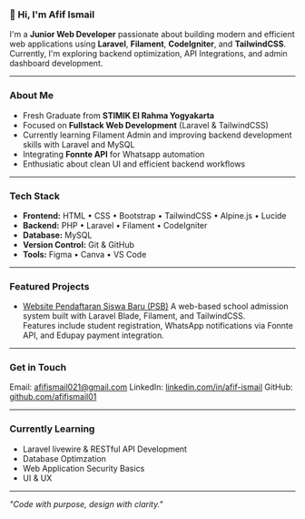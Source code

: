 ### 👋 Hi, I'm Afif Ismail
I'm a **Junior Web Developer** passionate about building modern and efficient web applications using **Laravel**, **Filament**, **CodeIgniter**, and **TailwindCSS**. Currently, I'm exploring backend optimization, API Integrations, and admin dashboard development.

---

### About Me
- Fresh Graduate from **STIMIK El Rahma Yogyakarta**
- Focused on **Fullstack Web Development** (Laravel & TailwindCSS)
- Currently learning Filament Admin and improving backend development skills with Laravel and MySQL
- Integrating **Fonnte API** for Whatsapp automation
- Enthusiatic about clean UI and efficient backend workflows

---

### Tech Stack
- **Frontend:** HTML • CSS • Bootstrap •  TailwindCSS • Alpine.js • Lucide
- **Backend:** PHP • Laravel • Filament • CodeIgniter
- **Database:** MySQL 
- **Version Control:** Git & GitHub 
- **Tools:** Figma • Canva • VS Code

---

### Featured Projects
- [Website Pendaftaran Siswa Baru (PSB)](https://github.com/afifismail01/web-sekolah-1)
  A web-based school admission system built with Laravel Blade, Filament, and TailwindCSS.  
  Features include student registration, WhatsApp notifications via Fonnte API, and Edupay payment integration.

---

### Get in Touch
Email: [afifismail021@gmail.com](mailto:afifismail021@gmail.com)
LinkedIn: [linkedin.com/in/afif-ismail](https://linkedin.com/in/afif-ismail)
GitHub: [github.com/afifismail01](https://github.com/afifismail01)

---

### Currently Learning
- Laravel livewire & RESTful API Development
- Database Optimzation
- Web Application Security Basics
- UI & UX

---

*"Code with purpose, design with clarity."*
